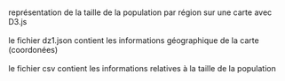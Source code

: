 
<br> représentation de la taille de la population par région sur une carte avec D3.js </br>
<br>le fichier dz1.json contient les informations géographique de la carte (coordonées)</br>
<br>le fichier csv contient les informations relatives à la taille de la population</br>


